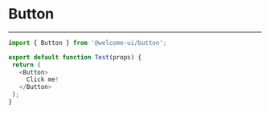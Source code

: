 
# Button

---

```javascript  
import { Button } from '@welcome-ui/button';

export default function Test(props) {
 return (
   <Button>
     Click me!
   </Button>
 );
}  
```